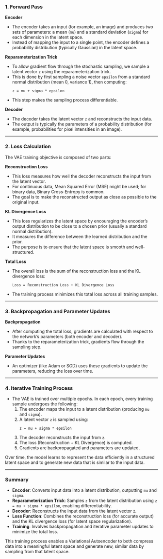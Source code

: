 ### 1. Forward Pass

**Encoder**  
- The encoder takes an input (for example, an image) and produces two sets of parameters: a mean (`mu`) and a standard deviation (`sigma`) for each dimension in the latent space.
- Instead of mapping the input to a single point, the encoder defines a probability distribution (typically Gaussian) in the latent space.

**Reparameterization Trick**  
- To allow gradient flow through the stochastic sampling, we sample a latent vector `z` using the reparameterization trick.
- This is done by first sampling a noise vector `epsilon` from a standard normal distribution (mean 0, variance 1), then computing:
  ```
  z = mu + sigma * epsilon
  ```
- This step makes the sampling process differentiable.

**Decoder**  
- The decoder takes the latent vector `z` and reconstructs the input data.
- The output is typically the parameters of a probability distribution (for example, probabilities for pixel intensities in an image).

---

### 2. Loss Calculation

The VAE training objective is composed of two parts:

**Reconstruction Loss**  
- This loss measures how well the decoder reconstructs the input from the latent vector.
- For continuous data, Mean Squared Error (MSE) might be used; for binary data, Binary Cross-Entropy is common.
- The goal is to make the reconstructed output as close as possible to the original input.

**KL Divergence Loss**  
- This loss regularizes the latent space by encouraging the encoder’s output distribution to be close to a chosen prior (usually a standard normal distribution).
- It measures the difference between the learned distribution and the prior.
- The purpose is to ensure that the latent space is smooth and well-structured.

**Total Loss**  
- The overall loss is the sum of the reconstruction loss and the KL divergence loss:
  ```
  Loss = Reconstruction Loss + KL Divergence Loss
  ```
- The training process minimizes this total loss across all training samples.

---

### 3. Backpropagation and Parameter Updates

**Backpropagation**  
- After computing the total loss, gradients are calculated with respect to the network’s parameters (both encoder and decoder).
- Thanks to the reparameterization trick, gradients flow through the sampling step.

**Parameter Updates**  
- An optimizer (like Adam or SGD) uses these gradients to update the parameters, reducing the loss over time.

---

### 4. Iterative Training Process

- The VAE is trained over multiple epochs. In each epoch, every training sample undergoes the following:
  1. The encoder maps the input to a latent distribution (producing `mu` and `sigma`).
  2. A latent vector `z` is sampled using:
     ```
     z = mu + sigma * epsilon
     ```
  3. The decoder reconstructs the input from `z`.
  4. The loss (Reconstruction + KL Divergence) is computed.
  5. Gradients are backpropagated and parameters are updated.

Over time, the model learns to represent the data efficiently in a structured latent space and to generate new data that is similar to the input data.

---

### Summary

- **Encoder**: Converts input data into a latent distribution, outputting `mu` and `sigma`.
- **Reparameterization Trick**: Samples `z` from the latent distribution using `z = mu + sigma * epsilon`, enabling differentiability.
- **Decoder**: Reconstructs the input data from the latent vector `z`.
- **Loss Function**: Combines the reconstruction loss (for accurate output) and the KL divergence loss (for latent space regularization).
- **Training**: Involves backpropagation and iterative parameter updates to minimize the total loss.

This training process enables a Variational Autoencoder to both compress data into a meaningful latent space and generate new, similar data by sampling from that latent space.
